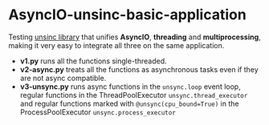 # AsyncIO-unsinc-basic-application
Testing [unsinc library](https://github.com/alex-sherman/unsync) that unifies **AsyncIO**, **threading** and **multiprocessing**, making it very easy to integrate all three on the same application.

- **v1.py** runs all the functions single-threaded.
- **v2-async.py** treats all the functions as asynchronous tasks even if they are not async compatible.
- **v3-unsync.py** runs async functions in the `unsync.loop` event loop, regular functions in the ThreadPoolExecutor `unsync.thread_executor` and regular functions marked with `@unsync(cpu_bound=True)` in the ProcessPoolExecutor `unsync.process_executor`
